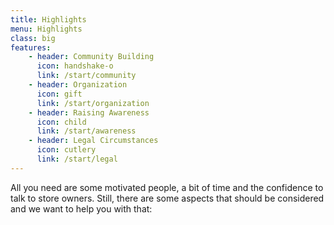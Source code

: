 ```yaml
---
title: Highlights
menu: Highlights
class: big
features:
    - header: Community Building
      icon: handshake-o
      link: /start/community
    - header: Organization
      icon: gift
      link: /start/organization
    - header: Raising Awareness
      icon: child
      link: /start/awareness
    - header: Legal Circumstances
      icon: cutlery
      link: /start/legal
---
```


All you need are some motivated people, a bit of time and the confidence to talk to store owners. Still, there are some aspects that should be considered and we want to help you with that:
